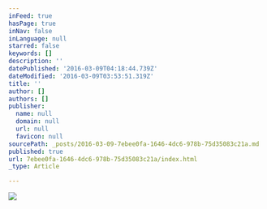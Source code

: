 ```yaml
---
inFeed: true
hasPage: true
inNav: false
inLanguage: null
starred: false
keywords: []
description: ''
datePublished: '2016-03-09T04:18:44.739Z'
dateModified: '2016-03-09T03:53:51.319Z'
title: ''
author: []
authors: []
publisher:
  name: null
  domain: null
  url: null
  favicon: null
sourcePath: _posts/2016-03-09-7ebee0fa-1646-4dc6-978b-75d35083c21a.md
published: true
url: 7ebee0fa-1646-4dc6-978b-75d35083c21a/index.html
_type: Article

---
```

![](https://the-grid-user-content.s3-us-west-2.amazonaws.com/9f8ace31-a4a3-407a-a054-2b87e93de120.jpg)